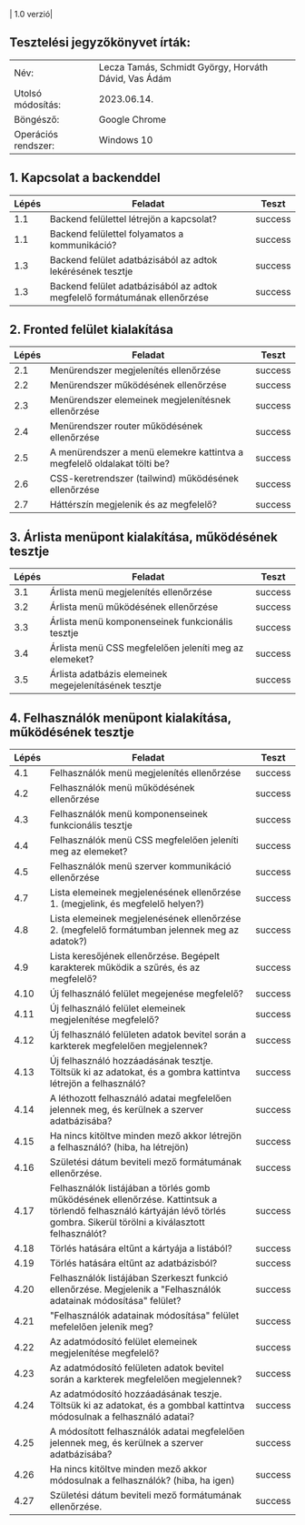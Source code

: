| 1.0 verzió|

## Tesztelési jegyzőkönyvet írták:
| | |
| --- | --- |
| Név: | Lecza Tamás, Schmidt György, Horváth Dávid, Vas Ádám|
| Utolsó módosítás: | 2023.06.14. |
| Böngésző: | Google Chrome |
| Operációs rendszer: | Windows 10 |


## 1. Kapcsolat a backenddel

|Lépés|Feladat|Teszt |
|-----|-------|------|
|1.1  | Backend felülettel létrejön a kapcsolat? |success|
|1.1  | Backend felülettel folyamatos a kommunikáció? |success|
|1.3  | Backend felület adatbázisából az adtok lekérésének tesztje  |success|
|1.3  | Backend felület adatbázisából az adtok megfelelő formátumának ellenőrzése  |success|

## 2. Fronted felület kialakítása

|Lépés|Feladat|Teszt |
|-----|-------|------|
|2.1  | Menürendszer megjelenítés ellenőrzése  |success|
|2.2  | Menürendszer működésének ellenőrzése  |success|
|2.3  | Menürendszer elemeinek megjelenítésnek ellenőrzése  |success|
|2.4  | Menürendszer router működésének ellenőrzése |success|
|2.5  | A menürendszer a menü elemekre kattintva a megfelelő oldalakat tölti be? |success|
|2.6  | CSS-keretrendszer (tailwind) működésének ellenőrzése |success|
|2.7  | Háttérszín megjelenik és az megfelelő? |success|

## 3. Árlista menüpont kialakítása, működésének tesztje

|Lépés|Feladat|Teszt |
|-----|-------|------|
|3.1  | Árlista menü megjelenítés ellenőrzése  |success|
|3.2  | Árlista menü működésének ellenőrzése   |success|
|3.3  | Árlista menü komponenseinek funkcionális tesztje |success|
|3.4  | Árlista menü CSS megfelelően jeleníti meg az elemeket? |success|
|3.5  | Árlista adatbázis elemeinek megejelenításének tesztje |success|

## 4. Felhasználók menüpont kialakítása, működésének tesztje

|Lépés|Feladat|Teszt |
|-----|-------|------|
|4.1  | Felhasználók menü megjelenítés ellenőrzése |success|
|4.2  | Felhasználók menü működésének ellenőrzése |success|
|4.3  | Felhasználók menü komponenseinek funkcionális tesztje |success|
|4.4  | Felhasználók menü CSS megfelelően jeleníti meg az elemeket? |success|
|4.5  | Felhasználók menü szerver kommunikáció ellenőrzése |success|
|4.7  | Lista elemeinek megjelenésének ellenőrzése 1. (megjelink, és megfelelő helyen?) |success|
|4.8  | Lista elemeinek megjelenésének ellenőrzése 2. (megfelelő formátumban jelennek meg az adatok?) |success|
|4.9  | Lista keresőjének ellenőrzése. Begépelt karakterek működik a szűrés, és az megfelelő? |success|
|4.10  | Új felhasználó felület megejenése megfelelő? |success|
|4.11  | Új felhasználó felület elemeinek megjelenítése megfelelő? |success|
|4.12  | Új felhasználó felületen adatok bevitel során a karkterek megfelelően megjelennek? |success|
|4.13  | Új felhasználó hozzáadásának tesztje. Töltsük ki az adatokat, és a gombra kattintva létrejön a felhasználó? |success|
|4.14  | A léthozott felhasználó adatai megfelelően jelennek meg, és kerülnek a szerver adatbázisába? |success|
|4.15  | Ha nincs kitöltve minden mező akkor létrejön a felhasználó? (hiba, ha létrejön) |success|
|4.16  | Születési dátum beviteli mező formátumának ellenőrzése. |success|
|4.17  | Felhasználók listájában a törlés gomb működésének ellenőrzése. Kattintsuk a törlendő felhasználó kártyáján lévő törlés gombra. Sikerül törölni a kiválasztott felhasználót? |success|
|4.18  | Törlés hatására eltűnt a kártyája a listából? |success|
|4.19  | Törlés hatására eltűnt  az adatbázisból? |success|
|4.20  | Felhasználók listájában Szerkeszt funkció ellenőrzése. Megjelenik a "Felhasználók adatainak módosítása" felület? |success|
|4.21  | "Felhasználók adatainak módosítása" felület mefelelően jelenik meg? |success|
|4.22  | Az adatmódosító felület elemeinek megjelenítése megfelelő? |success|
|4.23  | Az adatmódosító felületen adatok bevitel során a karkterek megfelelően megjelennek? |success|
|4.24  | Az adatmódosító hozzáadásának teszje. Töltsük ki az adatokat, és a gombbal kattintva módosulnak a felhasználó adatai?  |success|
|4.25  | A módosított felhasználók adatai megfelelően jelennek meg, és kerülnek a szerver adatbázisába? |success|
|4.26  | Ha nincs kitöltve minden mező akkor módosulnak a felhasználók? (hiba, ha igen) |success|
|4.27  | Születési dátum beviteli mező formátumának ellenőrzése. |success|
